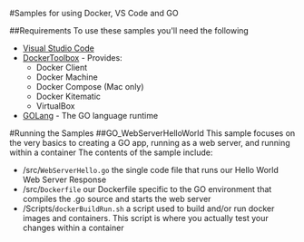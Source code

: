 #Samples for using Docker, VS Code and GO

##Requirements
To use these samples you'll need the following
- [Visual Studio Code](https://www.visualstudio.com/en-us/products/code-vs.aspx)
- [DockerToolbox](https://www.docker.com/docker-toolbox) - Provides: 
	- Docker Client
	- Docker Machine
	- Docker Compose (Mac only)
	- Docker Kitematic
	- VirtualBox
- [GOLang](https://golang.org/dl/) - The GO language runtime

#Running the Samples
##GO_WebServerHelloWorld
This sample focuses on the very basics to creating a GO app, running as a web server, and running within a container
The contents of the sample include:
- /src/`WebServerHello.go` the single code file that runs our Hello World Web Server Response
- /src/`Dockerfile` our Dockerfile specific to the GO environment that compiles the .go source and starts the web server
- /Scripts/`dockerBuildRun.sh` a script used to build and/or run docker images and containers. This script is where you actually test your changes within a container
 